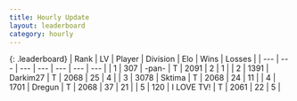 ```yaml
---
title: Hourly Update
layout: leaderboard
category: hourly
---
```


{: .leaderboard}
| Rank | LV | Player | Division | Elo | Wins | Losses |
| --- | --- | --- | --- | --- | --- | --- |
| <span data-change="0">1</span> | 307 | <span title="ID: 719486">-pan-</span> | T | <span data-change="0">2091</span> | <span data-change="0">2</span> | <span data-change="0">1</span> |
| <span data-change="0">2</span> | 1391 | <span title="ID: 694036">Darkim27</span> | T | <span data-change="0">2068</span> | <span data-change="0">25</span> | <span data-change="0">4</span> |
| <span data-change="0">3</span> | 3078 | <span title="ID: 353063">Sktima</span> | T | <span data-change="0">2068</span> | <span data-change="0">24</span> | <span data-change="0">11</span> |
| <span data-change="0">4</span> | 1701 | <span title="ID: 337810">Dregun</span> | T | <span data-change="8">2068</span> | <span data-change="1">37</span> | <span data-change="0">21</span> |
| <span data-change="0">5</span> | 120 | <span title="ID: 756304">I LOVE TV!</span> | T | <span data-change="7">2061</span> | <span data-change="1">22</span> | <span data-change="0">5</span> |